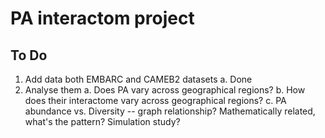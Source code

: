 # PA interactom project

## To Do
1. Add data both EMBARC and CAMEB2 datasets
  a. Done
2. Analyse them
  a. Does PA vary across geographical regions?
  b. How does their interactome vary across geographical regions?
  c. PA abundance vs. Diversity -- graph relationship? Mathematically related, what's the pattern? Simulation study? 
